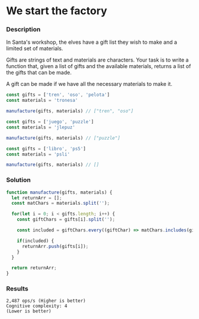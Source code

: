 # We start the factory

### Description

In Santa's workshop, the elves have a gift list they wish to make and a limited set of materials.

Gifts are strings of text and materials are characters. Your task is to write a function that, given a list of gifts and the available materials, returns a list of the gifts that can be made.

A gift can be made if we have all the necessary materials to make it.

```js
const gifts = ['tren', 'oso', 'pelota']
const materials = 'tronesa'

manufacture(gifts, materials) // ["tren", "oso"]

const gifts = ['juego', 'puzzle']
const materials = 'jlepuz'

manufacture(gifts, materials) // ["puzzle"]

const gifts = ['libro', 'ps5']
const materials = 'psli'

manufacture(gifts, materials) // []
```

### Solution

```js
function manufacture(gifts, materials) {
  let returnArr = [];
  const matChars = materials.split('');

  for(let i = 0; i < gifts.length; i++) {
    const giftChars = gifts[i].split('');

    const included = giftChars.every((giftChar) => matChars.includes(giftChar));

    if(included) {
      returnArr.push(gifts[i]);
    }
  }

  return returnArr;
}
```

### Results

```
2,487 ops/s (Higher is better)
Cognitive complexity: 4
(Lower is better)
```